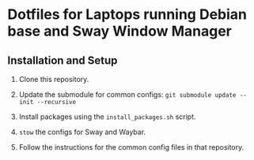 # Dotfiles for Laptops running Debian base and Sway Window Manager

## Installation and Setup

1. Clone this repository.

2. Update the submodule for common configs: `git submodule update --init --recursive`

3. Install packages using the `install_packages.sh` script.

5. `stow` the configs for Sway and Waybar.

6. Follow the instructions for the common config files in that repository.

